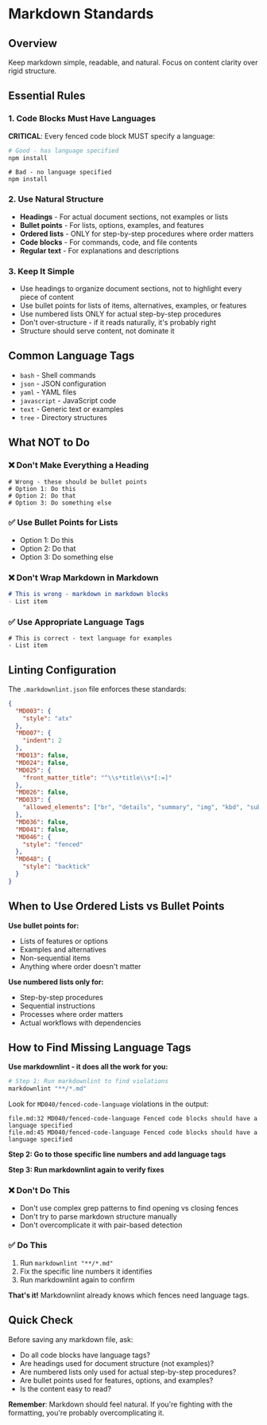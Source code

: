 # Markdown Standards

## Overview

Keep markdown simple, readable, and natural. Focus on content clarity over rigid structure.

## Essential Rules

### 1. Code Blocks Must Have Languages

**CRITICAL**: Every fenced code block MUST specify a language:

```bash
# Good - has language specified
npm install
```

```text
# Bad - no language specified
npm install
```

### 2. Use Natural Structure

- **Headings** - For actual document sections, not examples or lists
- **Bullet points** - For lists, options, examples, and features
- **Ordered lists** - ONLY for step-by-step procedures where order matters
- **Code blocks** - For commands, code, and file contents
- **Regular text** - For explanations and descriptions

### 3. Keep It Simple

- Use headings to organize document sections, not to highlight every piece of content
- Use bullet points for lists of items, alternatives, examples, or features
- Use numbered lists ONLY for actual step-by-step procedures
- Don't over-structure - if it reads naturally, it's probably right
- Structure should serve content, not dominate it

## Common Language Tags

- `bash` - Shell commands
- `json` - JSON configuration
- `yaml` - YAML files
- `javascript` - JavaScript code
- `text` - Generic text or examples
- `tree` - Directory structures

## What NOT to Do

### ❌ Don't Make Everything a Heading

```text
# Wrong - these should be bullet points
# Option 1: Do this
# Option 2: Do that
# Option 3: Do something else
```

### ✅ Use Bullet Points for Lists

- Option 1: Do this
- Option 2: Do that  
- Option 3: Do something else

### ❌ Don't Wrap Markdown in Markdown

```markdown
# This is wrong - markdown in markdown blocks
- List item
```

### ✅ Use Appropriate Language Tags

```text
# This is correct - text language for examples
- List item
```

## Linting Configuration

The `.markdownlint.json` file enforces these standards:

```json
{
  "MD003": {
    "style": "atx"
  },
  "MD007": {
    "indent": 2
  },
  "MD013": false,
  "MD024": false,
  "MD025": {
    "front_matter_title": "^\\s*title\\s*[:=]"
  },
  "MD026": false,
  "MD033": {
    "allowed_elements": ["br", "details", "summary", "img", "kbd", "sub", "sup"]
  },
  "MD036": false,
  "MD041": false,
  "MD046": {
    "style": "fenced"
  },
  "MD048": {
    "style": "backtick"
  }
}
```

## When to Use Ordered Lists vs Bullet Points

**Use bullet points for:**

- Lists of features or options
- Examples and alternatives  
- Non-sequential items
- Anything where order doesn't matter

**Use numbered lists only for:**

- Step-by-step procedures
- Sequential instructions
- Processes where order matters
- Actual workflows with dependencies

## How to Find Missing Language Tags

**Use markdownlint - it does all the work for you:**

```bash
# Step 1: Run markdownlint to find violations
markdownlint "**/*.md"
```

Look for `MD040/fenced-code-language` violations in the output:

```text
file.md:32 MD040/fenced-code-language Fenced code blocks should have a language specified
file.md:45 MD040/fenced-code-language Fenced code blocks should have a language specified
```

**Step 2: Go to those specific line numbers and add language tags**

**Step 3: Run markdownlint again to verify fixes**

### ❌ Don't Do This

- Don't use complex grep patterns to find opening vs closing fences
- Don't try to parse markdown structure manually  
- Don't overcomplicate it with pair-based detection

### ✅ Do This

1. Run `markdownlint "**/*.md"`
2. Fix the specific line numbers it identifies
3. Run markdownlint again to confirm

**That's it!** Markdownlint already knows which fences need language tags.

## Quick Check

Before saving any markdown file, ask:

- Do all code blocks have language tags?
- Are headings used for document structure (not examples)?
- Are numbered lists only used for actual step-by-step procedures?
- Are bullet points used for features, options, and examples?
- Is the content easy to read?

**Remember**: Markdown should feel natural. If you're fighting with the formatting, you're probably overcomplicating it.
